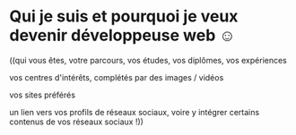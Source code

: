 # Qui je suis et pourquoi je veux devenir développeuse web ☺ 

((qui vous êtes, votre parcours, vos études, vos diplômes, vos expériences




vos centres d'intérêts, complétés par des images / vidéos



vos sites préférés



un lien vers vos profils de réseaux sociaux, voire y intégrer certains contenus de vos réseaux sociaux !))

